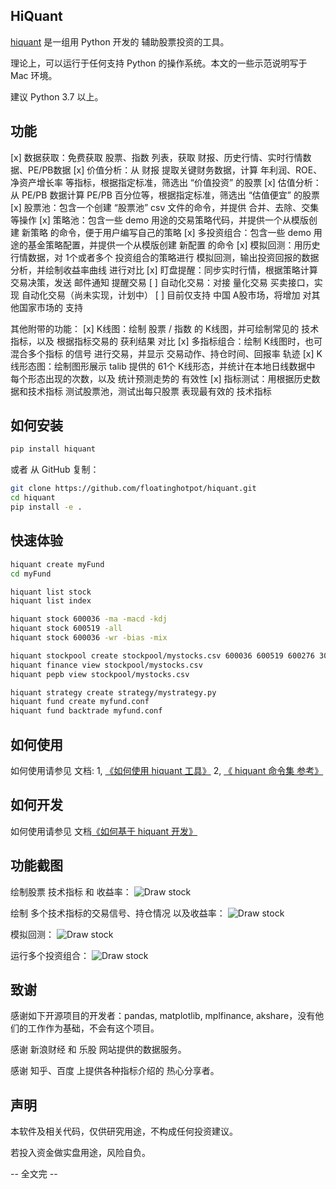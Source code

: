
## HiQuant

[hiquant](https://github.com/floatinghotpot/hiquant.git) 是一组用 Python 开发的 辅助股票投资的工具。

理论上，可以运行于任何支持 Python 的操作系统。本文的一些示范说明写于 Mac 环境。

建议 Python 3.7 以上。

## 功能

[x] 数据获取：免费获取 股票、指数 列表，获取 财报、历史行情、实时行情数据、PE/PB数据
[x] 价值分析：从 财报 提取关键财务数据，计算 年利润、ROE、净资产增长率 等指标，根据指定标准，筛选出 “价值投资” 的股票
[x] 估值分析：从 PE/PB 数据计算 PE/PB 百分位等，根据指定标准，筛选出 “估值便宜” 的股票
[x] 股票池：包含一个创建 “股票池” csv 文件的命令，并提供 合并、去除、交集 等操作
[x] 策略池：包含一些 demo 用途的交易策略代码，并提供一个从模版创建 新策略 的命令，便于用户编写自己的策略
[x] 多投资组合：包含一些 demo 用途的基金策略配置，并提供一个从模版创建 新配置 的命令
[x] 模拟回测：用历史行情数据，对 1个或者多个 投资组合的策略进行 模拟回测，输出投资回报的数据分析，并绘制收益率曲线 进行对比
[x] 盯盘提醒：同步实时行情，根据策略计算交易决策，发送 邮件通知 提醒交易
[ ] 自动化交易：对接 量化交易 买卖接口，实现 自动化交易（尚未实现，计划中）
[ ] 目前仅支持 中国 A股市场，将增加 对其他国家市场的 支持

其他附带的功能：
[x] K线图：绘制 股票 / 指数 的 K线图，并可绘制常见的 技术指标，以及 根据指标交易的 获利结果 对比
[x] 多指标组合：绘制 K线图时，也可混合多个指标 的信号 进行交易，并显示 交易动作、持仓时间、回报率 轨迹
[x] K线形态图：绘制图形展示 talib 提供的 61个 K线形态，并统计在本地日线数据中 每个形态出现的次数，以及 统计预测走势的 有效性
[x] 指标测试：用根据历史数据和技术指标 测试股票池，测试出每只股票 表现最有效的 技术指标

## 如何安装

```bash
pip install hiquant
```

或者 从 GitHub 复制：
```bash
git clone https://github.com/floatinghotpot/hiquant.git
cd hiquant
pip install -e .
```

## 快速体验

```bash
hiquant create myFund
cd myFund

hiquant list stock
hiquant list index

hiquant stock 600036 -ma -macd -kdj
hiquant stock 600519 -all
hiquant stock 600036 -wr -bias -mix

hiquant stockpool create stockpool/mystocks.csv 600036 600519 600276 300357 002258
hiquant finance view stockpool/mystocks.csv
hiquant pepb view stockpool/mystocks.csv

hiquant strategy create strategy/mystrategy.py
hiquant fund create myfund.conf
hiquant fund backtrade myfund.conf
```

## 如何使用

如何使用请参见 文档:
1, [《如何使用 hiquant 工具》](docs/README.md)
2, [《 hiquant 命令集 参考》](docs/CMD.md)

## 如何开发

如何使用请参见 文档[《如何基于 hiquant 开发》](docs/DEV.md)

## 功能截图

绘制股票 技术指标 和 收益率：
![Draw stock](draw_stock_1.png)

绘制 多个技术指标的交易信号、持仓情况 以及收益率：
![Draw stock](draw_stock_2.png)

模拟回测：
![Draw stock](back_trade.png)

运行多个投资组合：
![Draw stock](multi_funds.png)

## 致谢

感谢如下开源项目的开发者：pandas, matplotlib, mplfinance, akshare，没有他们的工作作为基础，不会有这个项目。

感谢 新浪财经 和 乐股 网站提供的数据服务。

感谢 知乎、百度 上提供各种指标介绍的 热心分享者。

## 声明

本软件及相关代码，仅供研究用途，不构成任何投资建议。

若投入资金做实盘用途，风险自负。

-- 全文完 --

